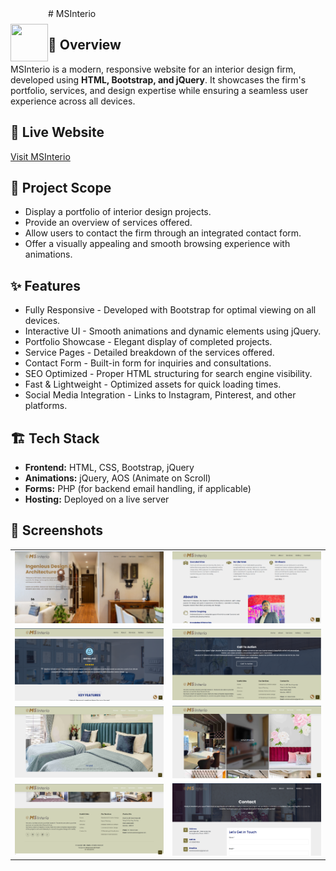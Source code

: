 <img align="left" style="margin-top:25px" width="60" height="60" src="assets/img/logo1.png">
# MSInterio

<h2>📌 Overview</h2>
<p>MSInterio is a modern, responsive website for an interior design firm, developed using <strong>HTML, Bootstrap, and jQuery</strong>. It showcases the firm's portfolio, services, and design expertise while ensuring a seamless user experience across all devices.</p>

<h2>🌟 Live Website</h2>
<p><a href="https://msinterio.co">Visit MSInterio</a> </p>

<h2>🎯 Project Scope</h2>
<ul>
    <li>Display a portfolio of interior design projects.</li>
    <li>Provide an overview of services offered.</li>
    <li>Allow users to contact the firm through an integrated contact form.</li>
    <li>Offer a visually appealing and smooth browsing experience with animations.</li>
</ul>

<h2>✨ Features</h2>
<ul>
    <li>Fully Responsive - Developed with Bootstrap for optimal viewing on all devices.</li>
    <li>Interactive UI - Smooth animations and dynamic elements using jQuery.</li>
    <li>Portfolio Showcase - Elegant display of completed projects.</li>
    <li>Service Pages - Detailed breakdown of the services offered.</li>
    <li>Contact Form - Built-in form for inquiries and consultations.</li>
    <li>SEO Optimized - Proper HTML structuring for search engine visibility.</li>
    <li>Fast & Lightweight - Optimized assets for quick loading times.</li>
    <li>Social Media Integration - Links to Instagram, Pinterest, and other platforms.</li>
</ul>

<h2>🏗️ Tech Stack</h2>
<ul>
    <li><strong>Frontend:</strong> HTML, CSS, Bootstrap, jQuery</li>
    <li><strong>Animations:</strong> jQuery, AOS (Animate on Scroll)</li>
    <li><strong>Forms:</strong> PHP (for backend email handling, if applicable)</li>
    <li><strong>Hosting:</strong> Deployed on a live server</li>
</ul>

<h2>📸 Screenshots</h2>

<table>
    <tr>
        <td><img src="assets/img/Ss/1.png" width="100%"></td>
        <td><img src="assets/img/Ss/2.png"></td>
    </tr>
    <tr>
        <td><img src="assets/img/Ss/3.png"></td>
         <td><img src="assets/img/Ss/4.png"></td>
    </tr>
    <tr>
        <td><img src="assets/img/Ss/5.png"></td>
         <td><img src="assets/img/Ss/6.png"></td>
    </tr>    
    <tr>
        <td><img src="assets/img/Ss/7.png"></td>
         <td><img src="assets/img/Ss/8.png"></td>
    </tr>
</table>
